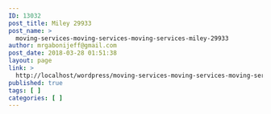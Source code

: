 ```yaml
---
ID: 13032
post_title: Miley 29933
post_name: >
  moving-services-moving-services-moving-services-miley-29933
author: mrgabonijeff@gmail.com
post_date: 2018-03-28 01:51:38
layout: page
link: >
  http://localhost/wordpress/moving-services-moving-services-moving-services-miley-29933/
published: true
tags: [ ]
categories: [ ]
---
```

